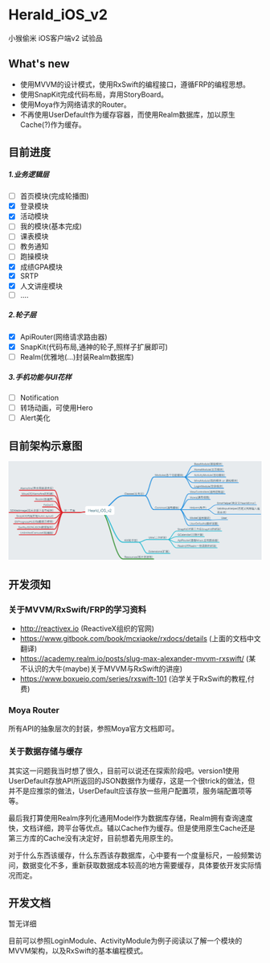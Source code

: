 # Herald_iOS_v2
小猴偷米 iOS客户端v2 试验品

## What's new

* 使用MVVM的设计模式，使用RxSwift的编程接口，遵循FRP的编程思想。
* 使用SnapKit完成代码布局，弃用StoryBoard。
* 使用Moya作为网络请求的Router。
* 不再使用UserDefault作为缓存容器，而使用Realm数据库，加以原生Cache(?)作为缓存。

## 目前进度

##### 1.业务逻辑层

- [ ] 首页模块(完成轮播图)
- [x] 登录模块
- [x] 活动模块
- [ ] 我的模块(基本完成)
- [ ] 课表模块
- [ ] 教务通知
- [ ] 跑操模块
- [x] 成绩GPA模块
- [x] SRTP
- [x] 人文讲座模块
- [ ] ….

##### 2.轮子层

- [x] ApiRouter(网络请求路由器)
- [x] SnapKit(代码布局,通神的轮子,照样子扩展即可)
- [ ] Realm(优雅地(...)封装Realm数据库)

##### 3.手机功能与UI花样

- [ ] Notification
- [ ] 转场动画，可使用Hero
- [ ] Alert美化

## 目前架构示意图

![Hearld_iOS_v2](images/Hearld_iOS_v2.png)

## 开发须知

### 关于MVVM/RxSwift/FRP的学习资料

- http://reactivex.io (ReactiveX组织的官网)
- https://www.gitbook.com/book/mcxiaoke/rxdocs/details (上面的文档中文翻译)
- https://academy.realm.io/posts/slug-max-alexander-mvvm-rxswift/ (某不认识的大牛(maybe)关于MVVM与RxSwift的讲座)
- https://www.boxueio.com/series/rxswift-101 (泊学关于RxSwift的教程,付费)

### Moya Router

所有API的抽象层次的封装，参照Moya官方文档即可。

### 关于数据存储与缓存

其实这一问题我当时想了很久，目前可以说还在探索阶段吧。version1使用UserDefault存放API所返回的JSON数据作为缓存，这是一个很trick的做法，但并不是应推崇的做法，UserDefault应该存放一些用户配置项，服务端配置项等等。

最后我打算使用Realm序列化通用Model作为数据库存储，Realm拥有查询速度快，文档详细，跨平台等优点。辅以Cache作为缓存。但是使用原生Cache还是第三方库的Cache没有决定好，目前想着先用原生的。

对于什么东西该缓存，什么东西该存数据库，心中要有一个度量标尺，一般频繁访问，数据变化不多，重新获取数据成本较高的地方需要缓存，具体要依开发实际情况而定。

## 开发文档

暂无详细

目前可以参照LoginModule、ActivityModule为例子阅读以了解一个模块的MVVM架构，以及RxSwift的基本编程模式。
